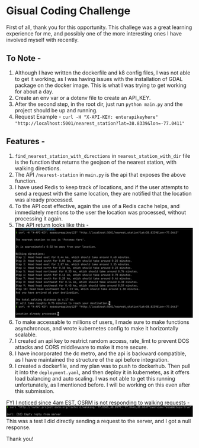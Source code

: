 # Gisual Coding Challenge

First of all, thank you for this opportunity. This challege was a great learning experience for me, and possibly one of the more interesting ones I have involved myself with recently.

## To Note - 
1. Although I have written the dockerfile and k8 config files, I was not able to get it working, as I was having issues with the installation of GDAL package on the docker image. This is what I was trying to get working for about a day.
2. Create an env var or a dotenv file to create an API_KEY.
3. After the second step, in the root dir, just run `python main.py` and the project should be up and running.
4. Request Example - `curl -H "X-API-KEY: enterapikeyhere" "http://localhost:5001/nearest_station?lat=38.8339&lon=-77.0411"`


## Features - 

1. `find_nearest_station_with_directions` in `nearest_station_with_dir` file is the function that returns the geojson of the nearest station, with walking directions.
2. The API `/nearest-station` in `main.py` is the api that exposes the above function.
3. I have used Redis to keep track of locations, and if the user attempts to send a request with the same location, they are notified that the location was already processed.
4. To the API cost effective, again the use of a Redis cache helps, and immediately mentions to the user the location was processed, without processing it again. 
5. The API return looks like this - ![return example](api_return.png)
6. To make accessable to millions of users, I made sure to make functions asynchronous, and wrote kubernetes config to make it horizontally scalable.
7. I created an api key to restrict random access, rate_limt to prevent DOS attacks and CORS middleware to make it more secure. 
8. I have incorporated the dc metro, and the api is backward compatible, as I have maintained the structure of the api before integration.
9. I created a dockerfile, and my plan was to push to dockerhub. Then pull it into the `deployment.yaml`, and then deploy it in kubernetes, as it offers load balancing and auto scaling. I was not able to get this running unfortunately, as I mentioned before. I will be working on this even after this submission.

FYI I noticed since 4am EST, OSRM is not responding to walking requests - ![osrm walking empty response](OSRM_downtime.png) This was a test I did directly sending a request to the server, and I got a null response.

Thank you!
